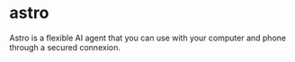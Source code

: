 # astro
Astro is a flexible AI agent that you can use with your computer and phone through a secured connexion.
